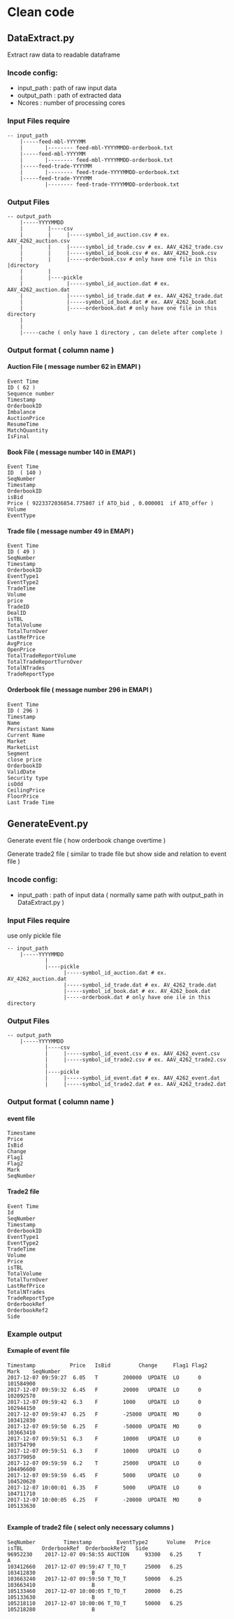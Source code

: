 # Clean code

## DataExtract\.py

Extract raw data to readable dataframe

### Incode config:

* input_path  : path of raw input data
* output_path : path of extracted data
* Ncores : number of processing cores

### Input Files require

```
-- input_path
    |-----feed-mbl-YYYYMM
    |       |-------- feed-mbl-YYYYMMDD-orderbook.txt
    |-----feed-mbl-YYYYMM
    |       |-------- feed-mbl-YYYYMMDD-orderbook.txt
    |-----feed-trade-YYYYMM
    |       |-------- feed-trade-YYYYMMDD-orderbook.txt
    |-----feed-trade-YYYYMM
            |-------- feed-trade-YYYYMMDD-orderbook.txt

```

### Output Files
```
-- output_path
    |-----YYYYMMDD
    |        |----csv
    |        |     |-----symbol_id_auction.csv # ex. AAV_4262_auction.csv 
    |        |     |-----symbol_id_trade.csv # ex. AAV_4262_trade.csv
    |        |     |-----symbol_id_book.csv # ex. AAV_4262_book.csv
    |        |     |-----orderbook.csv # only have one file in this |directory
    |        | 
    |        |----pickle
    |              |-----symbol_id_auction.dat # ex. AAV_4262_auction.dat
    |              |-----symbol_id_trade.dat # ex. AAV_4262_trade.dat
    |              |-----symbol_id_book.dat # ex. AAV_4262_book.dat
    |              |-----orderbook.dat # only have one file in this directory
    |
    |
    |-----cache ( only have 1 directory , can delete after complete )

```

### Output format ( column name )
#### Auction File ( message number 62 in EMAPI )
    Event Time     
    ID ( 62 )
    Sequence number 
    Timestamp
    OrderbookID
    Imbalance
    AuctionPrice
    ResumeTime
    MatchQuantity
    IsFinal
#### Book File ( message number 140 in EMAPI )
    Event Time     
    ID  ( 140 )
    SeqNumber
    Timestamp
    OrderbookID
    isBid
    Price ( 9223372036854.775807 if ATO_bid , 0.000001  if ATO_offer )
    Volume
    EventType
#### Trade file ( message number 49 in EMAPI )

    Event Time     
    ID ( 49 )
    SeqNumber
    Timestamp
    OrderbookID
    EventType1
    EventType2
    TradeTime
    Volume
    price
    TradeID
    DealID
    isTBL
    TotalVolume
    TotalTurnOver
    LastRefPrice
    AvgPrice
    OpenPrice
    TotalTradeReportVolume
    TotalTradeReportTurnOver
    TotalNTrades
    TradeReportType
#### Orderbook file ( message number 296 in EMAPI )
    Event Time     
    ID ( 296 )
    Timestamp
    Name
    Persistant Name
    Current Name
    Market
    MarketList
    Segment
    close price 
    OrderbookID
    ValidDate
    Security type
    isOdd
    CeilingPrice
    FloorPrice
    Last Trade Time

## GenerateEvent.py
Generate event file ( how orderbook change overtime )

Generate trade2 file ( similar to trade file but show side and relation to event file )

### Incode config:

* input_path  : path of input data ( normally same path with output_path in DataExtract.py )

### Input Files require
use only pickle file

```
-- input_path
    |-----YYYYMMDD
            | 
            |----pickle
                  |-----symbol_id_auction.dat # ex. AV_4262_auction.dat
                  |-----symbol_id_trade.dat # ex. AV_4262_trade.dat
                  |-----symbol_id_book.dat # ex. AV_4262_book.dat
                  |-----orderbook.dat # only have one ile in this directory

```

### Output Files
```
-- output_path
    |-----YYYYMMDD
            |----csv
            |     |-----symbol_id_event.csv # ex. AAV_4262_event.csv 
            |     |-----symbol_id_trade2.csv # ex. AAV_4262_trade2.csv
            | 
            |----pickle
            |     |-----symbol_id_event.dat # ex. AAV_4262_event.dat
            |     |-----symbol_id_trade2.dat # ex. AAV_4262_trade2.dat

```

### Output format ( column name )

#### event file
    Timestame
    Price
    IsBid
    Change  
    Flag1
    Flag2
    Mark
    SeqNumber

#### Trade2 file

    Event Time
    Id
    SeqNumber
    Timestamp
    OrderbookID
    EventType1
    EventType2
    TradeTime
    Volume
    Price
    isTBL
    TotalVolume
    TotalTurnOver
    LastRefPrice
    TotalNTrades
    TradeReportType
    OrderbookRef
    OrderbookRef2
    Side




### Example output
#### Exmaple of event file
```
Timestamp	        Price	IsBid	      Change     Flag1 Flag2	   Mark	   SeqNumber
2017-12-07 09:59:27	 6.05	T	     200000	 UPDATE	 LO	     0	    101584900
2017-12-07 09:59:32	 6.45	F	     20000	 UPDATE	 LO	     0	    102092570
2017-12-07 09:59:42	 6.3 	F	     1000	 UPDATE	 LO	     0	    102944150
2017-12-07 09:59:47	 6.25	F	     -25000	 UPDATE	 MO	     0	    103412830
2017-12-07 09:59:50	 6.25	F	     -50000	 UPDATE	 MO	     0	    103663410
2017-12-07 09:59:51	 6.3	F	     10000	 UPDATE	 LO	     0	    103754790
2017-12-07 09:59:51	 6.3  	F	     10000	 UPDATE	 LO	     0	    103779050
2017-12-07 09:59:59	 6.2	T	     25000	 UPDATE	 LO	     0	    104496600
2017-12-07 09:59:59	 6.45	F	     5000	 UPDATE	 LO	     0	    104520620
2017-12-07 10:00:01	 6.35	F	     5000	 UPDATE	 LO	     0	    104711710
2017-12-07 10:00:05	 6.25	F	     -20000	 UPDATE	 MO	     0	    105133630
 
```
#### Example of trade2 file ( select only necessary columns )
```
SeqNumber	      Timestamp	       EventType2      Volume	Price  isTBL	  OrderbookRef  OrderbookRef2	Side
96952230	2017-12-07 09:58:55	AUCTION  	93300	6.25	 T		                          A
103412660	2017-12-07 09:59:47	T_TO_T  	25000	6.25		   103412830		          B
103663240	2017-12-07 09:59:50	T_TO_T  	50000	6.25		   103663410		          B
105133460	2017-12-07 10:00:05	T_TO_T  	20000	6.25		   105133630		          B
105218110	2017-12-07 10:00:06	T_TO_T  	50000	6.25		   105218280		          B

```
